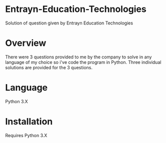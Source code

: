 # Entrayn-Education-Technologies
Solution of question given by Entrayn Education Technologies
# Overview
There were 3 questions provided to me by the company to solve in any language of my choice so i've code the program in Python.
Three individual solutions are provided for the 3 questions.
# Language
Python 3.X
# Installation
Requires Python 3.X
